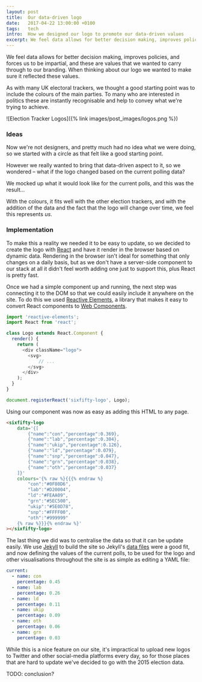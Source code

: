```yaml
---
layout: post
title:  Our data-driven logo
date:   2017-04-22 13:00:00 +0100
tags:   tech
intro:  How we designed our logo to promote our data-driven values
excerpt: We feel data allows for better decision making, improves policies, and forces us to be impartial. When thinking about our logo we wanted to make sure it reflected our values around being data-driven in everything we do.
---
```


We feel data allows for better decision making, improves policies, and forces us to be impartial, and these are values that we wanted to carry through to our branding. When thinking about our logo we wanted to make sure it reflected these values.

As with many UK electoral trackers, we thought a good starting point was to include the colours of the main parties. To many who are interested in politics these are instantly recognisable and help to convey what we're trying to achieve.

![Election Tracker Logos]({% link images/post_images/logos.png %})

### Ideas

Now we're not designers, and pretty much had no idea what we were doing, so we started with a circle as that felt like a good starting point.

<p class="text-center">
    <!-- Equal distribution -->
    <sixfifty-logo
        data='{[{"name":"con","percentage":0.16666666667},{"name":"lab","percentage":0.16666666667},{"name":"ld","percentage":0.16666666667},{"name":"ukip","percentage":0.16666666667},{"name":"oth","percentage":0.16666666667},{"name":"grn","percentage":0.16666666667}]}'
        colours='{% raw %}{{% endraw %}{{ site.data.colours.parties | jsonify }}{% raw %}}{% endraw %}'
    ></sixfifty-logo>
</p>

However we really wanted to bring that data-driven aspect to it, so we wondered – what if the logo changed based on the current polling data?

We mocked up what it would look like for the current polls, and this was the result...

<p class="text-center">
    <!-- Polls 2017/04/20 -->
    <sixfifty-logo
        data='{[{"name":"con","percentage":0.45},{"name":"lab","percentage":0.26},{"name":"ld","percentage":0.11},{"name":"ukip","percentage":0.09},{"name":"oth","percentage":0.06},{"name":"grn","percentage":0.03}]}'
        colours='{% raw %}{{% endraw %}{{ site.data.colours.parties | jsonify }}{% raw %}}{% endraw %}'
    ></sixfifty-logo>
</p>

With the colours, it fits well with the other election trackers, and with the addition of the data and the fact that the logo will change over time, we feel this represents _us_.

### Implementation

To make this a reality we needed it to be easy to update, so we decided to create the logo with [React][react] and have it render in the browser based on dynamic data. Rendering in the browser isn't ideal for something that only changes on a daily basis, but as we don't have a server-side component to our stack at all it didn't feel worth adding one just to support this, plus React is pretty fast.

Once we had a simple component up and running, the next step was connecting it to the DOM so that we could easily include it anywhere on the site. To do this we used [Reactive Elements][reactive-elements], a library that makes it easy to convert React components to [Web Components][web-components].

```js
import 'reactive-elements';
import React from 'react';

class Logo extends React.Component {
  render() {
    return (
      <div className="logo">
        <svg>
            // ...
        </svg>
      </div>
    );
  }
}

document.registerReact('sixfifty-logo', Logo);
```

Using our component was now as easy as adding this HTML to any page.

```html
<sixfifty-logo
    data='{[
        {"name":"con","percentage":0.369},
        {"name":"lab","percentage":0.304},
        {"name":"ukip","percentage":0.126},
        {"name":"ld","percentage":0.079},
        {"name":"snp","percentage":0.047},
        {"name":"grn","percentage":0.038},
        {"name":"oth","percentage":0.037}
    ]}'
    colours='{% raw %}{{{% endraw %}
        "con":"#0F80D6",
        "lab":"#D20004",
        "ld":"#FEAA09",
        "grn":"#5EC500",
        "ukip":"#5E0D78",
        "snp":"#FFFF00",
        "oth":"#999999"
    {% raw %}}}{% endraw %}'
></sixfifty-logo>
```

The last thing we did was to centralise the data so that it can be update easily. We use [Jekyll][jekyll] to build the site so Jekyll's [data files][jekyll-datafiles] were a good fit, and now defining the values of the current polls, to be used for the logo and other visualisations throughout the site is as simple as editing a YAML file:

```yaml
current:
  - name: con
    percentage: 0.45
  - name: lab
    percentage: 0.26
  - name: ld
    percentage: 0.11
  - name: ukip
    percentage: 0.09
  - name: oth
    percentage: 0.06
  - name: grn
    percentage: 0.03
```

While this is a nice feature on our site, it's impractical to upload new logos to Twitter and other social-media platforms every day, so for those places that are hard to update we've decided to go with the 2015 election data.

<p class="text-center">
    <!-- 2015 results -->
    <sixfifty-logo
        data='{% raw %}{{% endraw %}{{ site.data.votes_2015.results | jsonify }}{% raw %}}{% endraw %}'
        colours='{% raw %}{{% endraw %}{{ site.data.colours.parties | jsonify }}{% raw %}}{% endraw %}'
    ></sixfifty-logo>
</p>

TODO: conclusion?


[sixfifty-source]: https://github.com/six50/sixfifty
[react]: https://facebook.github.io/react/
[reactive-elements]: https://github.com/PixelsCommander/ReactiveElements
[web-components]: https://en.wikipedia.org/wiki/Web_Components
[jekyll]: https://jekyllrb.com/
[jekyll-datafiles]: https://jekyllrb.com/docs/datafiles/
